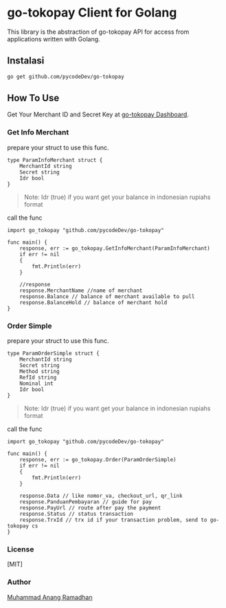 # go-tokopay Client for Golang

This library is the abstraction of go-tokopay API for access from applications written with Golang.

## Instalasi

```bash
go get github.com/pycodeDev/go-tokopay
```

## How To Use
Get Your Merchant ID and Secret Key at [go-tokopay Dashboard](https://dash.go-tokopay.id/pengaturan/secret-key).

### Get Info Merchant
prepare your struct to use this func.
```golang
type ParamInfoMerchant struct {
    MerchantId string
    Secret string
    Idr bool
}
```
> Note:
> Idr (true) if you want get your balance in indonesian rupiahs format

call the func

```golang
import go_tokopay "github.com/pycodeDev/go-tokopay"

func main() {
    response, err := go_tokopay.GetInfoMerchant(ParamInfoMerchant)
    if err != nil
    {
        fmt.Println(err)
    }

    //response
    response.MerchantName //name of merchant
    response.Balance // balance of merchant available to pull
    response.BalanceHold // balance of merchant hold
}
```

### Order Simple
prepare your struct to use this func.
```golang
type ParamOrderSimple struct {
    MerchantId string
    Secret string
    Method string
    RefId string
    Nominal int
    Idr bool
}
```
> Note:
> Idr (true) if you want get your balance in indonesian rupiahs format

call the func

```golang
import go_tokopay "github.com/pycodeDev/go-tokopay"

func main() {
    response, err := go_tokopay.Order(ParamOrderSimple)
    if err != nil
    {
        fmt.Println(err)
    }

    response.Data // like nomor_va, checkout_url, qr_link
    response.PanduanPembayaran // guide for pay
    response.PayUrl // route after pay the payment
    response.Status // status transaction
    response.TrxId // trx id if your transaction problem, send to go-tokopay cs
}
```

### License

[MIT]

### Author

[Muhammad Anang Ramadhan](mailto:muhammadanangr@gmail.com)
